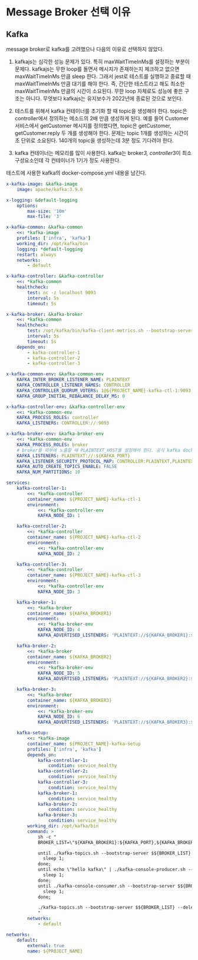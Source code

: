# Message Broker 선택 이유

## Kafka

message broker로 kafka를 고려했으나 다음의 이유로 선택하지 않았다.

1. kafkajs는 심각한 성능 문제가 있다. 특히 maxWaitTimeInMs를 설정하는 부분이 문제다.
   kafkajs는 무한 loop를 돌면서 메시지가 존재하는지 체크하고 없으면 maxWaitTimeInMs 만큼 sleep 한다. 그래서 jest로 테스트를 실행하고 종료할 때 maxWaitTimeInMs 만큼 대기를 해야 한다.
   즉, 간단한 테스트라고 해도 최소한 maxWaitTimeInMs 만큼의 시간이 소요된다. 무한 loop 자체로도 성능에 좋은 구조는 아니다. 무엇보다 kafkajs는 유지보수가 2022년에 종료된 것으로 보인다.

2. 테스트를 위해서 kafka 컨테이너를 초기화 할 때 topic을 생성해야 한다. topic은 controller에서 정의하는 메소드의 2배 만큼 생성하게 된다. 예를 들어 Customer 서비스에서 getCustomer 메시지를 정의했다면, topic은 getCustomer, getCustomer.reply 두 개를 생성해야 한다. 문제는 topic 1개를 생성하는 시간이 초 단위로 소요된다. 140개의 topic을 생성하는데 3분 정도 기다려야 한다.

3. kafka 컨테이너는 메모리를 많이 사용한다. kafka는 broker*3, controller*3이 최소 구성요소인데 각 컨테이너가 1기가 정도 사용한다.

테스트에 사용한 kafka의 docker-compose.yml 내용을 남긴다.

```yml
x-kafka-image: &kafka-image
    image: apache/kafka:3.9.0

x-logging: &default-logging
    options:
        max-size: '10m'
        max-file: '3'

x-kafka-common: &kafka-common
    <<: *kafka-image
    profiles: ['infra', 'kafka']
    working_dir: /opt/kafka/bin
    logging: *default-logging
    restart: always
    networks:
        - default

x-kafka-controller: &kafka-controller
    <<: *kafka-common
    healthcheck:
        test: nc -z localhost 9093
        interval: 5s
        timeout: 5s

x-kafka-broker: &kafka-broker
    <<: *kafka-common
    healthcheck:
        test: /opt/kafka/bin/kafka-client-metrics.sh --bootstrap-server localhost:${KAFKA_PORT} --list
        interval: 5s
        timeout: 5s
    depends_on:
        - kafka-controller-1
        - kafka-controller-2
        - kafka-controller-3

x-kafka-common-env: &kafka-common-env
    KAFKA_INTER_BROKER_LISTENER_NAME: PLAINTEXT
    KAFKA_CONTROLLER_LISTENER_NAMES: CONTROLLER
    KAFKA_CONTROLLER_QUORUM_VOTERS: 1@${PROJECT_NAME}-kafka-ctl-1:9093,2@${PROJECT_NAME}-kafka-ctl-2:9093,3@${PROJECT_NAME}-kafka-ctl-3:9093
    KAFKA_GROUP_INITIAL_REBALANCE_DELAY_MS: 0

x-kafka-controller-env: &kafka-controller-env
    <<: *kafka-common-env
    KAFKA_PROCESS_ROLES: controller
    KAFKA_LISTENERS: CONTROLLER://:9093

x-kafka-broker-env: &kafka-broker-env
    <<: *kafka-common-env
    KAFKA_PROCESS_ROLES: broker
    # broker를 외부에 노출할 때 PLAINTEXT_HOST를 설정해야 한다. 공식 kafka docker image 설명을 참고해라
    KAFKA_LISTENERS: PLAINTEXT://:${KAFKA_PORT}
    KAFKA_LISTENER_SECURITY_PROTOCOL_MAP: CONTROLLER:PLAINTEXT,PLAINTEXT:PLAINTEXT
    KAFKA_AUTO_CREATE_TOPICS_ENABLE: FALSE
    KAFKA_NUM_PARTITIONS: 10

services:
    kafka-controller-1:
        <<: *kafka-controller
        container_name: ${PROJECT_NAME}-kafka-ctl-1
        environment:
            <<: *kafka-controller-env
            KAFKA_NODE_ID: 1

    kafka-controller-2:
        <<: *kafka-controller
        container_name: ${PROJECT_NAME}-kafka-ctl-2
        environment:
            <<: *kafka-controller-env
            KAFKA_NODE_ID: 2

    kafka-controller-3:
        <<: *kafka-controller
        container_name: ${PROJECT_NAME}-kafka-ctl-3
        environment:
            <<: *kafka-controller-env
            KAFKA_NODE_ID: 3

    kafka-broker-1:
        <<: *kafka-broker
        container_name: ${KAFKA_BROKER1}
        environment:
            <<: *kafka-broker-env
            KAFKA_NODE_ID: 4
            KAFKA_ADVERTISED_LISTENERS: 'PLAINTEXT://${KAFKA_BROKER1}:${KAFKA_PORT}'

    kafka-broker-2:
        <<: *kafka-broker
        container_name: ${KAFKA_BROKER2}
        environment:
            <<: *kafka-broker-env
            KAFKA_NODE_ID: 5
            KAFKA_ADVERTISED_LISTENERS: 'PLAINTEXT://${KAFKA_BROKER2}:${KAFKA_PORT}'

    kafka-broker-3:
        <<: *kafka-broker
        container_name: ${KAFKA_BROKER3}
        environment:
            <<: *kafka-broker-env
            KAFKA_NODE_ID: 6
            KAFKA_ADVERTISED_LISTENERS: 'PLAINTEXT://${KAFKA_BROKER3}:${KAFKA_PORT}'

    kafka-setup:
        <<: *kafka-image
        container_name: ${PROJECT_NAME}-kafka-setup
        profiles: ['infra', 'kafka']
        depends_on:
            kafka-controller-1:
                condition: service_healthy
            kafka-controller-2:
                condition: service_healthy
            kafka-controller-3:
                condition: service_healthy
            kafka-broker-1:
                condition: service_healthy
            kafka-broker-2:
                condition: service_healthy
            kafka-broker-3:
                condition: service_healthy
        working_dir: /opt/kafka/bin
        command: >
            sh -c "
            BROKER_LIST=\"${KAFKA_BROKER1}:${KAFKA_PORT},${KAFKA_BROKER2}:${KAFKA_PORT},${KAFKA_BROKER3}:${KAFKA_PORT}\"

            until ./kafka-topics.sh --bootstrap-server $${BROKER_LIST} --create --topic test-topic; do
              sleep 1;
            done;
            until echo \"hello kafka\" | ./kafka-console-producer.sh --bootstrap-server $${BROKER_LIST} --topic test-topic; do
              sleep 1;
            done;
            until ./kafka-console-consumer.sh --bootstrap-server $${BROKER_LIST} --topic test-topic --from-beginning --max-messages 1; do
              sleep 1;
            done;

            ./kafka-topics.sh --bootstrap-server $${BROKER_LIST} --delete --topic test-topic;
            "
        networks:
            - default

networks:
    default:
        external: true
        name: ${PROJECT_NAME}
```
